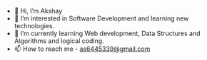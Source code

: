- 👋 Hi, I’m Akshay
- 👀 I’m interested in Software Development and learning new technologies.
- 🌱 I’m currently learning Web development, Data Structures and Algorithms and logical coding.
- 📫 How to reach me - as6445339@gmail.com

<!---
akshay6445339/akshay6445339 is a ✨ special ✨ repository because its `README.md` (this file) appears on your GitHub profile.
You can click the Preview link to take a look at your changes.
--->

